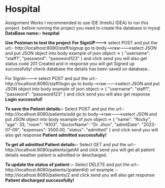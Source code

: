# Hospital
Assignment Works
I recommended to use IDE (IntelliJ IDEA) to run this project.
before running the project you need to create the database in mysql 
**DataBase name:- hospital**


**Use Postman to test the project**
**For SignUP--->**
select POST and put the url:- http://localhost:8080/staff/signup
go to body-->raw--->select JSON and put JSON object into body
example of json object:-> 
{
  "username": "staff1",
  "password": "password123"
}
and click send you will also get status code 201 Created and in response you will get Signed up successfully!
check database the details has been saved on database..

For SignIn--->
select POST and put the url:- http://localhost:8080/staff/login
go to body-->raw--->select JSON and put JSON object into body
example of json object:-> 
{
  "username": "staff1",
  "password": "password123"
}
and click send
you will also get response **Login successful!**

**To save the Patient details:-**
Select POST and put the url:- http://localhost:8080/patients/add
go to body-->raw--->select JSON and put JSON object into body
example of json object:-> 
{
  "name": "Rocky",
  "age": 33,
  "room": "A103",
  "doctorName": "Dr. Jhon",
  "admitDate": "2023-07-09",
  "expenses": 3500.00,
  "status": "admitted"
}
and click send 
you will also get response **Patient admitted successfully!**

**To get all admitted Patient details:-**
Select GET and put the url:- http://localhost:8080/patients/getAll
and click send 
you will get all patient details weather patient is admitted or descharged.

**To  update the status of patient :-**
Select DELETE and put the url:- http://localhost:8080/patients/{patientId}
url example :- http://localhost:8080/patients/2
and click send
you will also get response **Patient discharged successfully!**


